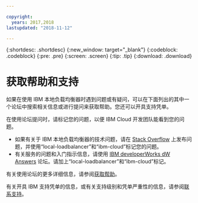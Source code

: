 ```yaml
---

copyright:
  years: 2017,2018
lastupdated: "2018-11-12"

---
```


{:shortdesc: .shortdesc}
{:new_window: target="_blank"}
{:codeblock: .codeblock}
{:pre: .pre}
{:screen: .screen}
{:tip: .tip}
{:download: .download}

# 获取帮助和支持

如果在使用 IBM 本地负载均衡器时遇到问题或有疑问，可以在下面列出的其中一个论坛中搜索相关信息或进行提问来获取帮助。您还可以开具支持凭单。

在使用论坛提问时，请标记您的问题，以便 IBM Cloud 开发团队能看到您的问题。

* 如果有关于 IBM 本地负载均衡器的技术问题，请在 [Stack Overflow](https://stackoverflow.com/search?q=local-loadbalancer+ibm-bluemix) 上发布问题，并使用“local-loadbalancer”和“ibm-cloud”标记您的问题。
* 有关服务的问题和入门指示信息，请使用 [IBM developerWorks dW Answers](https://developer.ibm.com/answers/topics/local-loadbalancer.html?smartspace=ibm-cloud) 论坛。请加上“local-loadbalancer”和“ibm-cloud”标记。

有关使用论坛的更多详细信息，请参阅[获取帮助](/docs/support/index.html#getting-help)。

有关开具 IBM 支持凭单的信息，或有关支持级别和凭单严重性的信息，请参阅[联系支持](/docs/support/index.html#contacting-support)。
